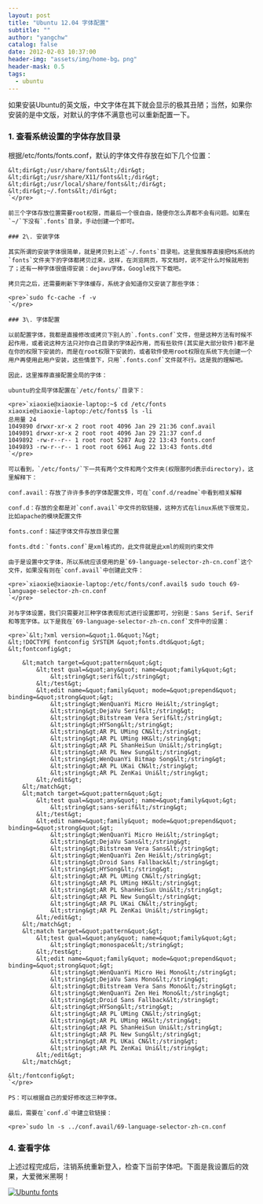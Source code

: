 ```yaml
---
layout: post
title: "Ubuntu 12.04 字体配置"
subtitle: ""
author: "yangchw"
catalog: false
date: 2012-02-03 10:37:00
header-img: "assets/img/home-bg。png"
header-mask: 0.5
tags:
  - ubuntu
---
```


如果安装Ubuntu的英文版，中文字体在其下就会显示的极其丑陋；当然，如果你安装的是中文版，对默认的字体不满意也可以重新配置一下。

### 1\. 查看系统设置的字体存放目录

根据/etc/fonts/fonts.conf，默认的字体文件存放在如下几个位置：

    &lt;dir&gt;/usr/share/fonts&lt;/dir&gt;
    &lt;dir&gt;/usr/share/X11/fonts&lt;/dir&gt;
    &lt;dir&gt;/usr/local/share/fonts&lt;/dir&gt;
    &lt;dir&gt;~/.fonts&lt;/dir&gt;
    `</pre>

    前三个字体存放位置需要root权限，而最后一个很自由，随便你怎么弄都不会有问题。如果在`~/`下没有`.fonts`目录，手动创建一个即可。

    ### 2\. 安装字体

    其实所谓的安装字体很简单，就是拷贝到上述`~/.fonts`目录啦。这里我推荐直接把M$系统的`fonts`文件夹下的字体都拷贝过来，这样，在浏览网页，写文档时，说不定什么时候就用到了；还有一种字体很值得安装：dejavu字体，Google找下下载吧。

    拷贝完之后，还需要刷新下字体缓存，系统才会知道你又安装了那些字体：

    <pre>`sudo fc-cache -f -v
    `</pre>

    ### 3\. 字体配置

    以前配置字体，我都是直接修改或拷贝下别人的`.fonts.conf`文件，但是这种方法有时候不起作用，或者说这种方法只对你自己目录的字体起作用，而有些软件(其实是大部分软件)都不是在你的权限下安装的，而是在root权限下安装的，或者软件使用root权限在系统下先创建一个用户再使用此用户安装，这些情景下，只用`.fonts.conf`文件就不行。这是我的理解吧。

    因此，这里推荐直接配置全局的字体：

    ubuntu的全局字体配置在`/etc/fonts/`目录下：

    <pre>`xiaoxie@xiaoxie-laptop:~$ cd /etc/fonts
    xiaoxie@xiaoxie-laptop:/etc/fonts$ ls -li
    总用量 24
    1049890 drwxr-xr-x 2 root root 4096 Jan 29 21:36 conf.avail
    1049891 drwxr-xr-x 2 root root 4096 Jan 29 21:37 conf.d
    1049892 -rw-r--r-- 1 root root 5287 Aug 22 13:43 fonts.conf
    1049893 -rw-r--r-- 1 root root 6961 Aug 22 13:43 fonts.dtd
    `</pre>

    可以看到，`/etc/fonts/`下一共有两个文件和两个文件夹(权限那列d表示directory)，这里解释下：

    conf.avail：存放了许许多多的字体配置文件，可在`conf.d/readme`中看到相关解释

    conf.d：存放的全都是对`conf.avail`中文件的软链接，这种方式在linux系统下很常见，比如apache的模块配置文件

    fonts.conf：描述字体文件存放目录位置

    fonts.dtd：`fonts.conf`是xml格式的，此文件就是此xml的规则约束文件

    由于是设置中文字体，所以系统应该使用的是`69-language-selector-zh-cn.conf`这个文件，如果没有则在`conf.avail`中创建此文件：

    <pre>`xiaoxie@xiaoxie-laptop:/etc/fonts/conf.avail$ sudo touch 69-language-selector-zh-cn.conf
    `</pre>

    对与字体设置，我们只需要对三种字体表现形式进行设置即可，分别是：Sans Serif、Serif和等宽字体。以下是我在`69-language-selector-zh-cn.conf`文件中的设置：

    <pre>`&lt;?xml version=&quot;1.0&quot;?&gt;
    &lt;!DOCTYPE fontconfig SYSTEM &quot;fonts.dtd&quot;&gt;
    &lt;fontconfig&gt;

        &lt;match target=&quot;pattern&quot;&gt;
            &lt;test qual=&quot;any&quot; name=&quot;family&quot;&gt;
                &lt;string&gt;serif&lt;/string&gt;
            &lt;/test&gt;
            &lt;edit name=&quot;family&quot; mode=&quot;prepend&quot; binding=&quot;strong&quot;&gt;
                &lt;string&gt;WenQuanYi Micro Hei&lt;/string&gt;
                &lt;string&gt;DejaVu Serif&lt;/string&gt;
                &lt;string&gt;Bitstream Vera Serif&lt;/string&gt;
                &lt;string&gt;HYSong&lt;/string&gt;
                &lt;string&gt;AR PL UMing CN&lt;/string&gt;
                &lt;string&gt;AR PL UMing HK&lt;/string&gt;
                &lt;string&gt;AR PL ShanHeiSun Uni&lt;/string&gt;
                &lt;string&gt;AR PL New Sung&lt;/string&gt;
                &lt;string&gt;WenQuanYi Bitmap Song&lt;/string&gt;
                &lt;string&gt;AR PL UKai CN&lt;/string&gt;
                &lt;string&gt;AR PL ZenKai Uni&lt;/string&gt;
            &lt;/edit&gt;
        &lt;/match&gt; 
        &lt;match target=&quot;pattern&quot;&gt;
            &lt;test qual=&quot;any&quot; name=&quot;family&quot;&gt;
                &lt;string&gt;sans-serif&lt;/string&gt;
            &lt;/test&gt;
            &lt;edit name=&quot;family&quot; mode=&quot;prepend&quot; binding=&quot;strong&quot;&gt;
                &lt;string&gt;WenQuanYi Micro Hei&lt;/string&gt;
                &lt;string&gt;DejaVu Sans&lt;/string&gt;
                &lt;string&gt;Bitstream Vera Sans&lt;/string&gt;
                &lt;string&gt;WenQuanYi Zen Hei&lt;/string&gt;
                &lt;string&gt;Droid Sans Fallback&lt;/string&gt;
                &lt;string&gt;HYSong&lt;/string&gt;
                &lt;string&gt;AR PL UMing CN&lt;/string&gt;
                &lt;string&gt;AR PL UMing HK&lt;/string&gt;
                &lt;string&gt;AR PL ShanHeiSun Uni&lt;/string&gt;
                &lt;string&gt;AR PL New Sung&lt;/string&gt;
                &lt;string&gt;AR PL UKai CN&lt;/string&gt;
                &lt;string&gt;AR PL ZenKai Uni&lt;/string&gt;
            &lt;/edit&gt;
        &lt;/match&gt; 
        &lt;match target=&quot;pattern&quot;&gt;
            &lt;test qual=&quot;any&quot; name=&quot;family&quot;&gt;
                &lt;string&gt;monospace&lt;/string&gt;
            &lt;/test&gt;
            &lt;edit name=&quot;family&quot; mode=&quot;prepend&quot; binding=&quot;strong&quot;&gt;
                &lt;string&gt;WenQuanYi Micro Hei Mono&lt;/string&gt;
                &lt;string&gt;DejaVu Sans Mono&lt;/string&gt;
                &lt;string&gt;Bitstream Vera Sans Mono&lt;/string&gt;
                &lt;string&gt;WenQuanYi Zen Hei Mono&lt;/string&gt;
                &lt;string&gt;Droid Sans Fallback&lt;/string&gt;
                &lt;string&gt;HYSong&lt;/string&gt;
                &lt;string&gt;AR PL UMing CN&lt;/string&gt;
                &lt;string&gt;AR PL UMing HK&lt;/string&gt;
                &lt;string&gt;AR PL ShanHeiSun Uni&lt;/string&gt;
                &lt;string&gt;AR PL New Sung&lt;/string&gt;
                &lt;string&gt;AR PL UKai CN&lt;/string&gt;
                &lt;string&gt;AR PL ZenKai Uni&lt;/string&gt;
            &lt;/edit&gt;
        &lt;/match&gt; 

    &lt;/fontconfig&gt;
    `</pre>

    PS：可以根据自己的爱好修改这三种字体。

    最后，需要在`conf.d`中建立软链接：

    <pre>`sudo ln -s ../conf.avail/69-language-selector-zh-cn.conf

### 4\. 查看字体

上述过程完成后，注销系统重新登入，检查下当前字体吧。下面是我设置后的效果，大爱微米黑啊！

[![Ubuntu fonts](http://moodpo.com/usr/uploads/2014/01/3568494734.png)](http://moodpo.com/usr/uploads/2014/01/3568494734.png)